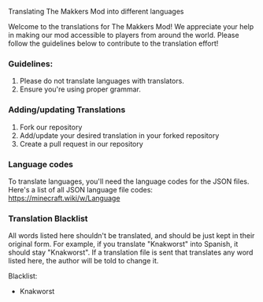 Translating The Makkers Mod into different languages

Welcome to the translations for The Makkers Mod! We appreciate your help in making our mod accessible to players from around the world.
Please follow the guidelines below to contribute to the translation effort!

### Guidelines:

1. Please do not translate languages with translators.
2. Ensure you're using proper grammar.

### Adding/updating Translations
1. Fork our repository
2. Add/update your desired translation in your forked repository
3. Create a pull request in our repository

### Language codes
To translate languages, you'll need the language codes for the JSON files. Here's a list of all JSON language file codes:
https://minecraft.wiki/w/Language


### Translation Blacklist
All words listed here shouldn't be translated, and should be just kept in their original form. For example, if you translate "Knakworst" into Spanish, it should stay "Knakworst".
If a translation file is sent that translates any word listed here, the author will be told to change it.

Blacklist:
- Knakworst
